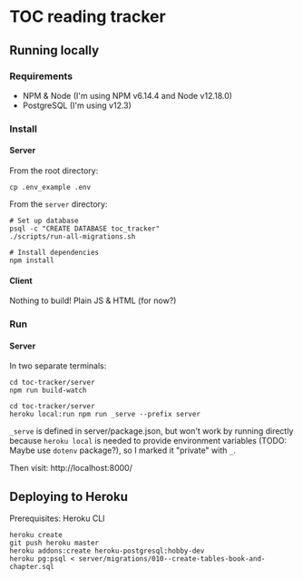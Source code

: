 # TOC reading tracker

## Running locally

### Requirements

- NPM & Node (I'm using NPM v6.14.4 and Node v12.18.0)
- PostgreSQL (I'm using v12.3)

### Install

#### Server

From the root directory:
```
cp .env_example .env
```

From the `server` directory:
```
# Set up database
psql -c "CREATE DATABASE toc_tracker"
./scripts/run-all-migrations.sh

# Install dependencies
npm install
```

#### Client

Nothing to build! Plain JS & HTML (for now?)

### Run

#### Server

In two separate terminals:

```
cd toc-tracker/server
npm run build-watch
```

```
cd toc-tracker/server
heroku local:run npm run _serve --prefix server
```

`_serve` is defined in server/package.json, but won't work by running directly
because `heroku local` is needed to provide environment variables (TODO: Maybe
use `dotenv` package?), so I marked it "private" with `_`.

Then visit: http://localhost:8000/

## Deploying to Heroku

Prerequisites: Heroku CLI

```
heroku create
git push heroku master
heroku addons:create heroku-postgresql:hobby-dev
heroku pg:psql < server/migrations/010--create-tables-book-and-chapter.sql
```
